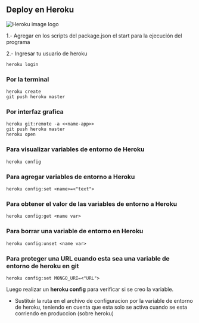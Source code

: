 ## Deploy en Heroku
![Heroku image logo](https://cdn-images-1.medium.com/max/1200/1*FSkUtK8pYPBSNeaVotU4Ug.jpeg)

1.- Agregar en los scripts del package.json el start para la ejecución del programa

2.- Ingresar tu usuario de heroku
```
heroku login
```

### Por la terminal
```
heroku create
git push heroku master
```

### Por interfaz grafica
```
heroku git:remote -a <<name-app>>
git push heroku master
heroku open
```

### Para visualizar variables de entorno de Heroku
```
heroku config
```

### Para agregar variables de entorno a Heroku
```
heroku config:set <name>=<"text">
```

### Para obtener el valor de las variables de entorno a Heroku
```
heroku config:get <name var>
```

### Para borrar una variable de entorno en Heroku
```
heroku config:unset <name var>
```

### Para proteger una URL cuando esta sea una variable de entorno de heroku en git
```
heroku config:set MONGO_URI=<"URL">
```
Luego realizar un **heroku config** para verificar si se creo la variable.
- Sustituir la ruta en el archivo de configuracion por la variable de entorno de heroku, teniendo en cuenta que esta solo se activa cuando se esta corriendo en produccion (sobre heroku)
